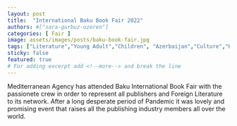 ```yaml
---
layout: post
title:  "International Baku Book Fair 2022"
authors: #["sara-gurbuz-ozeren"]
categories: [ Fair ]
image: assets/images/posts/baku-book-fair.jpg
tags: ["Literature","Young Adult","Children", "Azerbaijan","Culture","History"]
sticky: false
featured: true
# For adding excerpt add <!--more--> and break the line
---
```


Mediterranean Agency has attended Baku International Book Fair with the passionete crew in order to represent all publishers and Foreign Literature to its network. After a long desperate period of Pandemic it was lovely and promising event that raises all the publishing industry members all over the world.